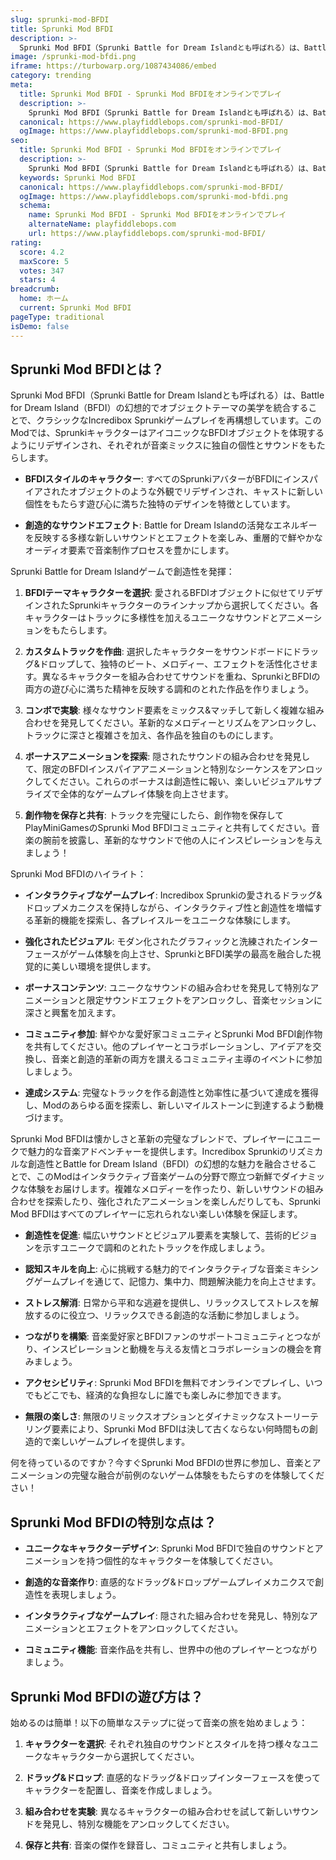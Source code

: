 ```yaml
---
slug: sprunki-mod-BFDI
title: Sprunki Mod BFDI
description: >-
  Sprunki Mod BFDI（Sprunki Battle for Dream Islandとも呼ばれる）は、Battle for Dream Island（BFDI）の幻想的でオブジェクトテーマの美学を統合することで、クラシックなIncredibox Sprunkiゲームプレイを再構想しています。
image: /sprunki-mod-bfdi.png
iframe: https://turbowarp.org/1087434086/embed
category: trending
meta:
  title: Sprunki Mod BFDI - Sprunki Mod BFDIをオンラインでプレイ
  description: >-
    Sprunki Mod BFDI（Sprunki Battle for Dream Islandとも呼ばれる）は、Battle for Dream Island（BFDI）の幻想的でオブジェクトテーマの美学を統合することで、クラシックなIncredibox Sprunkiゲームプレイを再構想しています。
  canonical: https://www.playfiddlebops.com/sprunki-mod-BFDI/
  ogImage: https://www.playfiddlebops.com/sprunki-mod-BFDI.png
seo:
  title: Sprunki Mod BFDI - Sprunki Mod BFDIをオンラインでプレイ
  description: >-
    Sprunki Mod BFDI（Sprunki Battle for Dream Islandとも呼ばれる）は、Battle for Dream Island（BFDI）の幻想的でオブジェクトテーマの美学を統合することで、クラシックなIncredibox Sprunkiゲームプレイを再構想しています。
  keywords: Sprunki Mod BFDI
  canonical: https://www.playfiddlebops.com/sprunki-mod-BFDI/
  ogImage: https://www.playfiddlebops.com/sprunki-mod-bfdi.png
  schema:
    name: Sprunki Mod BFDI - Sprunki Mod BFDIをオンラインでプレイ
    alternateName: playfiddlebops.com
    url: https://www.playfiddlebops.com/sprunki-mod-BFDI/
rating:
  score: 4.2
  maxScore: 5
  votes: 347
  stars: 4
breadcrumb:
  home: ホーム
  current: Sprunki Mod BFDI
pageType: traditional
isDemo: false
---
```


## Sprunki Mod BFDIとは？

Sprunki Mod BFDI（Sprunki Battle for Dream Islandとも呼ばれる）は、Battle for Dream Island（BFDI）の幻想的でオブジェクトテーマの美学を統合することで、クラシックなIncredibox Sprunkiゲームプレイを再構想しています。このModでは、SprunkiキャラクターはアイコニックなBFDIオブジェクトを体現するようにリデザインされ、それぞれが音楽ミックスに独自の個性とサウンドをもたらします。

- **BFDIスタイルのキャラクター**: すべてのSprunkiアバターがBFDIにインスパイアされたオブジェクトのような外観でリデザインされ、キャストに新しい個性をもたらす遊び心に満ちた独特のデザインを特徴としています。

- **創造的なサウンドエフェクト**: Battle for Dream Islandの活発なエネルギーを反映する多様な新しいサウンドとエフェクトを楽しみ、重層的で鮮やかなオーディオ要素で音楽制作プロセスを豊かにします。

Sprunki Battle for Dream Islandゲームで創造性を発揮：

1. **BFDIテーマキャラクターを選択**: 愛されるBFDIオブジェクトに似せてリデザインされたSprunkiキャラクターのラインナップから選択してください。各キャラクターはトラックに多様性を加えるユニークなサウンドとアニメーションをもたらします。

1. **カスタムトラックを作曲**: 選択したキャラクターをサウンドボードにドラッグ&ドロップして、独特のビート、メロディー、エフェクトを活性化させます。異なるキャラクターを組み合わせてサウンドを重ね、SprunkiとBFDIの両方の遊び心に満ちた精神を反映する調和のとれた作品を作りましょう。

1. **コンボで実験**: 様々なサウンド要素をミックス&マッチして新しく複雑な組み合わせを発見してください。革新的なメロディーとリズムをアンロックし、トラックに深さと複雑さを加え、各作品を独自のものにします。

1. **ボーナスアニメーションを探索**: 隠されたサウンドの組み合わせを発見して、限定のBFDIインスパイアアニメーションと特別なシーケンスをアンロックしてください。これらのボーナスは創造性に報い、楽しいビジュアルサプライズで全体的なゲームプレイ体験を向上させます。

1. **創作物を保存と共有**: トラックを完璧にしたら、創作物を保存してPlayMiniGamesのSprunki Mod BFDIコミュニティと共有してください。音楽の腕前を披露し、革新的なサウンドで他の人にインスピレーションを与えましょう！

Sprunki Mod BFDIのハイライト：

- **インタラクティブなゲームプレイ**: Incredibox Sprunkiの愛されるドラッグ&ドロップメカニクスを保持しながら、インタラクティブ性と創造性を増幅する革新的機能を探索し、各プレイスルーをユニークな体験にします。

- **強化されたビジュアル**: モダン化されたグラフィックと洗練されたインターフェースがゲーム体験を向上させ、SprunkiとBFDI美学の最高を融合した視覚的に美しい環境を提供します。

- **ボーナスコンテンツ**: ユニークなサウンドの組み合わせを発見して特別なアニメーションと限定サウンドエフェクトをアンロックし、音楽セッションに深さと興奮を加えます。

- **コミュニティ参加**: 鮮やかな愛好家コミュニティとSprunki Mod BFDI創作物を共有してください。他のプレイヤーとコラボレーションし、アイデアを交換し、音楽と創造的革新の両方を讃えるコミュニティ主導のイベントに参加しましょう。

- **達成システム**: 完璧なトラックを作る創造性と効率性に基づいて達成を獲得し、Modのあらゆる面を探索し、新しいマイルストーンに到達するよう動機づけます。

Sprunki Mod BFDIは懐かしさと革新の完璧なブレンドで、プレイヤーにユニークで魅力的な音楽アドベンチャーを提供します。Incredibox Sprunkiのリズミカルな創造性とBattle for Dream Island（BFDI）の幻想的な魅力を融合させることで、このModはインタラクティブ音楽ゲームの分野で際立つ新鮮でダイナミックな体験をお届けします。複雑なメロディーを作ったり、新しいサウンドの組み合わせを探索したり、強化されたアニメーションを楽しんだりしても、Sprunki Mod BFDIはすべてのプレイヤーに忘れられない楽しい体験を保証します。

- **創造性を促進**: 幅広いサウンドとビジュアル要素を実験して、芸術的ビジョンを示すユニークで調和のとれたトラックを作成しましょう。

- **認知スキルを向上**: 心に挑戦する魅力的でインタラクティブな音楽ミキシングゲームプレイを通じて、記憶力、集中力、問題解決能力を向上させます。

- **ストレス解消**: 日常から平和な逃避を提供し、リラックスしてストレスを解放するのに役立つ、リラックスできる創造的な活動に参加しましょう。

- **つながりを構築**: 音楽愛好家とBFDIファンのサポートコミュニティとつながり、インスピレーションと動機を与える友情とコラボレーションの機会を育みましょう。

- **アクセシビリティ**: Sprunki Mod BFDIを無料でオンラインでプレイし、いつでもどこでも、経済的な負担なしに誰でも楽しみに参加できます。

- **無限の楽しさ**: 無限のリミックスオプションとダイナミックなストーリーテリング要素により、Sprunki Mod BFDIは決して古くならない何時間もの創造的で楽しいゲームプレイを提供します。

何を待っているのですか？今すぐSprunki Mod BFDIの世界に参加し、音楽とアニメーションの完璧な融合が前例のないゲーム体験をもたらすのを体験してください！

## Sprunki Mod BFDIの特別な点は？

- **ユニークなキャラクターデザイン**: Sprunki Mod BFDIで独自のサウンドとアニメーションを持つ個性的なキャラクターを体験してください。

- **創造的な音楽作り**: 直感的なドラッグ&ドロップゲームプレイメカニクスで創造性を表現しましょう。

- **インタラクティブなゲームプレイ**: 隠された組み合わせを発見し、特別なアニメーションとエフェクトをアンロックしてください。

- **コミュニティ機能**: 音楽作品を共有し、世界中の他のプレイヤーとつながりましょう。

## Sprunki Mod BFDIの遊び方は？

始めるのは簡単！以下の簡単なステップに従って音楽の旅を始めましょう：

1. **キャラクターを選択**: それぞれ独自のサウンドとスタイルを持つ様々なユニークなキャラクターから選択してください。

1. **ドラッグ&ドロップ**: 直感的なドラッグ&ドロップインターフェースを使ってキャラクターを配置し、音楽を作成しましょう。

1. **組み合わせを実験**: 異なるキャラクターの組み合わせを試して新しいサウンドを発見し、特別な機能をアンロックしてください。

1. **保存と共有**: 音楽の傑作を録音し、コミュニティと共有しましょう。
